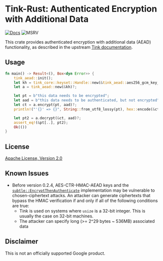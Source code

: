 # Tink-Rust: Authenticated Encryption with Additional Data

[![Docs](https://img.shields.io/badge/docs-rust-brightgreen?style=for-the-badge)](https://docs.rs/tink-aead)
![MSRV](https://img.shields.io/badge/rustc-1.51+-yellow?style=for-the-badge)

This crate provides authenticated encryption with additional data (AEAD) functionality, as described in the upstream
[Tink documentation](https://github.com/google/tink/blob/master/docs/PRIMITIVES.md#authenticated-encryption-with-associated-data).

## Usage

<!-- prettier-ignore-start -->
[embedmd]:# (../examples/aead/src/main.rs Rust /fn main/ /^}/)
```Rust
fn main() -> Result<(), Box<dyn Error>> {
    tink_aead::init();
    let kh = tink_core::keyset::Handle::new(&tink_aead::aes256_gcm_key_template())?;
    let a = tink_aead::new(&kh)?;

    let pt = b"this data needs to be encrypted";
    let aad = b"this data needs to be authenticated, but not encrypted";
    let ct = a.encrypt(pt, aad)?;
    println!("'{}' => {}", String::from_utf8_lossy(pt), hex::encode(&ct));

    let pt2 = a.decrypt(&ct, aad)?;
    assert_eq!(&pt[..], pt2);
    Ok(())
}
```
<!-- prettier-ignore-end -->

## License

[Apache License, Version 2.0](http://www.apache.org/licenses/LICENSE-2.0)

## Known Issues

- Before version 0.2.4, AES-CTR-HMAC-AEAD keys and the
  [`subtle::EncryptThenAuthenticate`](https://docs.rs/tink-aead/latest/tink_aead/subtle/struct.EncryptThenAuthenticate.html)
  implementation may be vulnerable to chosen-ciphertext attacks. An attacker can generate ciphertexts that bypass the
  HMAC verification if and only if all of the following conditions are true:
    - Tink is used on systems where `usize` is a 32-bit integer. This is usually the case on 32-bit machines.
    - The attacker can specify long (>= 2^29 bytes ~ 536MB) associated data

## Disclaimer

This is not an officially supported Google product.

